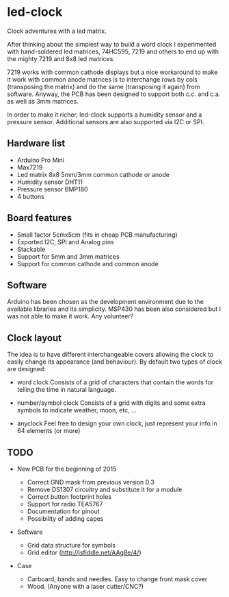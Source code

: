 led-clock
=========

Clock adventures with a led matrix.

After thinking about the simplest way to build a word clock I experimented with hand-soldered led matrices, 74HC595, 7219 and others to end up with the mighty 7219 and 8x8 led matrices.

7219 works with common cathode displays but a nice workaround to make it work with common anode matrices is to interchange rows by cols (transposing the matrix) and do the same (transposing it again) from software. Anyway, the PCB has been designed to support both c.c. and c.a. as well as 3mm matrices.

In order to make it richer, led-clock supports a humidity sensor and a pressure sensor. Additional sensors are also supported via I2C or SPI.

Hardware list
-------------

  - Arduino Pro Mini
  - Max7219
  - Led matrix 8x8 5mm/3mm common cathode or anode
  - Humidity sensor DHT11
  - Pressure sensor BMP180
  - 4 buttons

Board features
--------------

  - Small factor 5cmx5cm (fits in cheap PCB manufacturing)
  - Exported I2C, SPI and Analog pins
  - Stackable
  - Support for 5mm and 3mm matrices
  - Support for common cathode and common anode

Software
--------

  Arduino has been chosen as the development environment due to the available libraries and its simplicity. MSP430 has been also considered but I was not able to make it work. Any volunteer?

Clock layout
------------

  The idea is to have different interchangeable covers allowing the clock to easily change its appearance (and behaviour).
  By default two types of clock are designed:
  
- word clock
      Consists of a grid of characters that contain the words for telling the time in natural language.
      
- number/symbol clock
      Consists of a grid with digits and some extra symbols to indicate weather, moon, etc, ...
      
- anyclock
    Feel free to design your own clock, just represent your info in 64 elements (or more)


TODO
----

  - New PCB for the beginning of 2015
    - Correct GND mask from previous version 0.3
    - Remove DS1307 circuitry and substitute it for a module
    - Correct button footprint holes
    - Support for radio TEA5767
	- Documentation for pinout
	- Possibility of adding capes
   
  - Software  
    - Grid data structure for symbols    
    - Grid editor (http://jsfiddle.net/AAg8e/4/)
    
  - Case
    - Carboard, bands and needles. Easy to change front mask cover
    - Wood. (Anyone with a laser cutter/CNC?)
 
